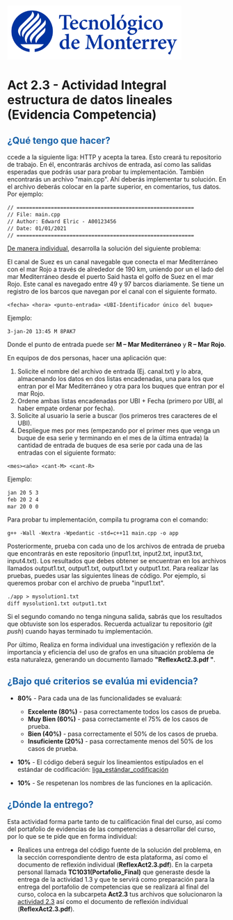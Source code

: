 ![Tec de Monterrey](images/logotecmty.png)
# Act 2.3 - Actividad Integral estructura de datos lineales (Evidencia Competencia)

## <span style="color: rgb(26, 99, 169);">¿Qué tengo que hacer?</span>
ccede a la siguiente liga: HTTP y acepta la tarea. Esto creará tu repositorio de trabajo. En él, encontrarás archivos de entrada, así como las salidas esperadas que podrás usar para probar tu implementación. También encontrarás un archivo "main.cpp". Ahí deberás implementar tu solución. En el archivo deberás colocar en la parte superior, en comentarios, tus datos. Por ejemplo:
```
// =========================================================
// File: main.cpp
// Author: Edward Elric - A00123456
// Date: 01/01/2021
// =========================================================
```
<span style="text-decoration: underline;">De manera individual</span>, desarrolla la solución del siguiente problema:

El canal de Suez es un canal navegable que conecta el mar Mediterráneo con el mar Rojo a través de alrededor de 190 km, uniendo por un el lado del mar Mediterráneo desde el puerto Said hasta el golfo de Suez en el mar Rojo. Este canal es navegado entre 49 y 97 barcos diariamente. Se tiene un registro de los barcos que navegan por el canal con el siguiente formato.
```
<fecha> <hora> <punto-entrada> <UBI-Identificador único del buque>
```
Ejemplo:
```
3-jan-20 13:45 M 8PAK7
```
Donde el punto de entrada puede ser **M – Mar Mediterráneo** y **R – Mar Rojo**.

En equipos de dos personas, hacer una aplicación que:
1. Solicite el nombre del archivo de entrada (Ej. canal.txt) y lo abra, almacenando los datos en dos listas encadenadas, una para los que entran por el Mar Mediterráneo y otra para los buques que entran por el mar Rojo.
2. Ordene ambas listas encadenadas por UBI + Fecha (primero por UBI, al haber empate ordenar por fecha).
3. Solicite al usuario la serie a buscar (los primeros tres caracteres de el UBI).
4. Despliegue mes por mes (empezando por el primer mes que venga un buque de esa serie y terminando en el mes de la última entrada) la cantidad de entrada de buques de esa serie por cada una de las entradas con el siguiente formato:
```
<mes><año> <cant-M> <cant-R>
```
Ejemplo:
```
jan 20 5 3
feb 20 2 4
mar 20 0 0
```
Para probar tu implementación, compila tu programa con el comando:
```
g++ -Wall -Wextra -Wpedantic -std=c++11 main.cpp -o app
```
Posteriormente, prueba con cada uno de los archivos de entrada de prueba que encontrarás en este repositorio (input1.txt, input2.txt, input3.txt, input4.txt). Los resultados que debes obtener se encuentran en los archivos llamados output1.txt, output1.txt, output1.txt y output1.txt. Para realizar las pruebas, puedes usar las siguientes líneas de código. Por ejemplo, si queremos probar con el archivo de prueba "input1.txt".
```
./app > mysolution1.txt
diff mysolution1.txt output1.txt
```
Si el segundo comando no tenga ninguna salida, sabrás que los resultados que obtuviste son los esperados. Recuerda actualizar tu repositorio (*git push*) cuando hayas terminado tu implementación.

Por último, Realiza en forma individual una investigación y reflexión de la importancia y eficiencia del uso de grafos en una situación problema de esta naturaleza,  generando un documento llamado **"ReflexAct2.3.pdf "**.

## <span style="color: rgb(26, 99, 169);">**¿Bajo qué criterios se evalúa mi evidencia?**</span>

- **80%** - Para cada una de las funcionalidades se evaluará:

    - **Excelente (80%)** - pasa correctamente todos los casos de prueba.
    - **Muy Bien (60%)** - pasa correctamente el 75% de los casos de prueba.
    - **Bien (40%)** - pasa correctamente el 50% de los casos de prueba.
    - **Insuficiente (20%)** - pasa correctamente menos del 50% de los casos de prueba.


- **10%** - El código deberá seguir los lineamientos estipulados en el estándar de codificación: <span class="instructure_file_holder link_holder">[liga_estándar_codificación](estandar.pdf)</span>
- **10%** - Se respetenan los nombres de las funciones en la aplicación.

## <span style="color: rgb(26, 99, 169);">**¿Dónde la entrego?**</span>
Esta actividad forma parte tanto de tu calificación final del curso, así como del portafolio de evidencias de las competencias a desarrollar del curso, por lo que se te pide que en forma individual:
* Realices una entrega del código fuente de la solución del problema, en la sección correspondiente dentro de esta plataforma, así como el documento de reflexión individual (**ReflexAct2.3.pdf**).
En la carpeta personal llamada **TC1031(Portafolio_Final)** que generaste desde la entrega de la actividad 1.3 y que te servirá como preparación para la entrega del portafolio de competencias que se realizará al final del curso, coloca en la subcarpeta **Act2.3** tus archivos que solucionaron la <span style="text-decoration: underline;">actividad 2.3</span> así como el documento de reflexión individual (**ReflexAct2.3.pdf**).
